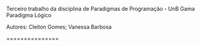 Terceiro trabalho da disciplina de Paradigmas de Programação - UnB Gama
Paradigma Lógico

Autores:
Cleiton Gomes; Vanessa Barbosa

===============
